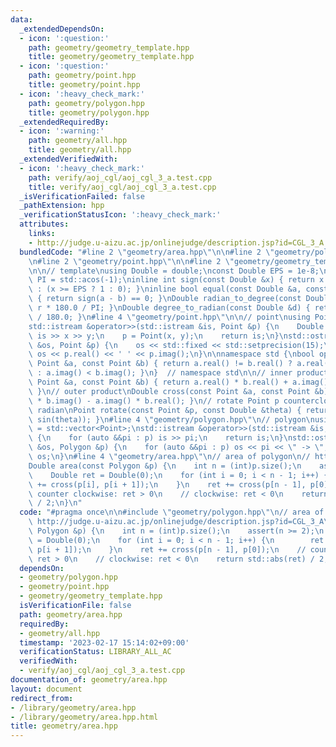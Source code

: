 ```yaml
---
data:
  _extendedDependsOn:
  - icon: ':question:'
    path: geometry/geometry_template.hpp
    title: geometry/geometry_template.hpp
  - icon: ':question:'
    path: geometry/point.hpp
    title: geometry/point.hpp
  - icon: ':heavy_check_mark:'
    path: geometry/polygon.hpp
    title: geometry/polygon.hpp
  _extendedRequiredBy:
  - icon: ':warning:'
    path: geometry/all.hpp
    title: geometry/all.hpp
  _extendedVerifiedWith:
  - icon: ':heavy_check_mark:'
    path: verify/aoj_cgl/aoj_cgl_3_a.test.cpp
    title: verify/aoj_cgl/aoj_cgl_3_a.test.cpp
  _isVerificationFailed: false
  _pathExtension: hpp
  _verificationStatusIcon: ':heavy_check_mark:'
  attributes:
    links:
    - http://judge.u-aizu.ac.jp/onlinejudge/description.jsp?id=CGL_3_A
  bundledCode: "#line 2 \"geometry/area.hpp\"\n\n#line 2 \"geometry/polygon.hpp\"\n\
    \n#line 2 \"geometry/point.hpp\"\n\n#line 2 \"geometry/geometry_template.hpp\"\
    \n\n// template\nusing Double = double;\nconst Double EPS = 1e-8;\nconst Double\
    \ PI = std::acos(-1);\ninline int sign(const Double &x) { return x <= -EPS ? -1\
    \ : (x >= EPS ? 1 : 0); }\ninline bool equal(const Double &a, const Double &b)\
    \ { return sign(a - b) == 0; }\nDouble radian_to_degree(const Double &r) { return\
    \ r * 180.0 / PI; }\nDouble degree_to_radian(const Double &d) { return d * PI\
    \ / 180.0; }\n#line 4 \"geometry/point.hpp\"\n\n// point\nusing Point = std::complex<Double>;\n\
    std::istream &operator>>(std::istream &is, Point &p) {\n    Double x, y;\n   \
    \ is >> x >> y;\n    p = Point(x, y);\n    return is;\n}\nstd::ostream &operator<<(std::ostream\
    \ &os, Point &p) {\n    os << std::fixed << std::setprecision(15);\n    return\
    \ os << p.real() << ' ' << p.imag();\n}\n\nnamespace std {\nbool operator<(const\
    \ Point &a, const Point &b) { return a.real() != b.real() ? a.real() < b.real()\
    \ : a.imag() < b.imag(); }\n}  // namespace std\n\n// inner product\nDouble dot(const\
    \ Point &a, const Point &b) { return a.real() * b.real() + a.imag() * b.imag();\
    \ }\n// outer product\nDouble cross(const Point &a, const Point &b) { return a.real()\
    \ * b.imag() - a.imag() * b.real(); }\n// rotate Point p counterclockwise by theta\
    \ radian\nPoint rotate(const Point &p, const Double &theta) { return p * Point(cos(theta),\
    \ sin(theta)); }\n#line 4 \"geometry/polygon.hpp\"\n// polygon\nusing Polygon\
    \ = std::vector<Point>;\nstd::istream &operator>>(std::istream &is, Polygon &p)\
    \ {\n    for (auto &&pi : p) is >> pi;\n    return is;\n}\nstd::ostream &operator<<(std::ostream\
    \ &os, Polygon &p) {\n    for (auto &&pi : p) os << pi << \" -> \";\n    return\
    \ os;\n}\n#line 4 \"geometry/area.hpp\"\n// area of polygon\n// http://judge.u-aizu.ac.jp/onlinejudge/description.jsp?id=CGL_3_A\n\
    Double area(const Polygon &p) {\n    int n = (int)p.size();\n    assert(n >= 2);\n\
    \    Double ret = Double(0);\n    for (int i = 0; i < n - 1; i++) {\n        ret\
    \ += cross(p[i], p[i + 1]);\n    }\n    ret += cross(p[n - 1], p[0]);\n    //\
    \ counter clockwise: ret > 0\n    // clockwise: ret < 0\n    return std::abs(ret)\
    \ / 2;\n}\n"
  code: "#pragma once\n\n#include \"geometry/polygon.hpp\"\n// area of polygon\n//\
    \ http://judge.u-aizu.ac.jp/onlinejudge/description.jsp?id=CGL_3_A\nDouble area(const\
    \ Polygon &p) {\n    int n = (int)p.size();\n    assert(n >= 2);\n    Double ret\
    \ = Double(0);\n    for (int i = 0; i < n - 1; i++) {\n        ret += cross(p[i],\
    \ p[i + 1]);\n    }\n    ret += cross(p[n - 1], p[0]);\n    // counter clockwise:\
    \ ret > 0\n    // clockwise: ret < 0\n    return std::abs(ret) / 2;\n}"
  dependsOn:
  - geometry/polygon.hpp
  - geometry/point.hpp
  - geometry/geometry_template.hpp
  isVerificationFile: false
  path: geometry/area.hpp
  requiredBy:
  - geometry/all.hpp
  timestamp: '2023-02-17 15:14:02+09:00'
  verificationStatus: LIBRARY_ALL_AC
  verifiedWith:
  - verify/aoj_cgl/aoj_cgl_3_a.test.cpp
documentation_of: geometry/area.hpp
layout: document
redirect_from:
- /library/geometry/area.hpp
- /library/geometry/area.hpp.html
title: geometry/area.hpp
---
```

